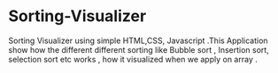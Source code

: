 # Sorting-Visualizer
Sorting Visualizer using simple HTML,CSS, Javascript .This Application show how the different different sorting like Bubble sort , Insertion sort, selection sort  etc  works , how it visualized when we apply on array .
